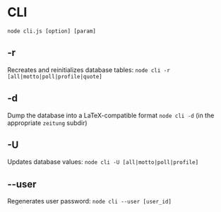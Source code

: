 # CLI

`node cli.js [option] [param]`

## -r

Recreates and reinitializes database tables: `node cli -r [all|motto|poll|profile|quote]`

## -d

Dump the database into a LaTeX-compatible format `node cli -d` (in the appropriate `zeitung` subdir)

## -U

Updates database values: `node cli -U [all|motto|poll|profile]`

## --user

Regenerates user password: `node cli --user [user_id]`
